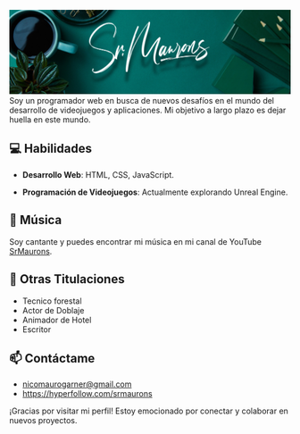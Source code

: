 ![Banner](https://github.com/SrDelegado/SrDelegado/blob/main/Banner.png?raw=true)
Soy un programador web en busca de nuevos desafíos en el mundo del desarrollo de videojuegos y aplicaciones. Mi objetivo a largo plazo es dejar huella en este mundo.

## 💻 Habilidades
- **Desarrollo Web**: HTML, CSS, JavaScript.

- **Programación de Videojuegos**: Actualmente explorando Unreal Engine.

## 🎵 Música
Soy cantante y puedes encontrar mi música en mi canal de YouTube [SrMaurons](https://www.youtube.com/@SrMaurons).


## 🌱 Otras Titulaciones
- Tecnico forestal
- Actor de Doblaje
- Animador de Hotel
- Escritor

## 📫 Contáctame
- nicomaurogarner@gmail.com
- https://hyperfollow.com/srmaurons

¡Gracias por visitar mi perfil! Estoy emocionado por conectar y colaborar en nuevos proyectos.
